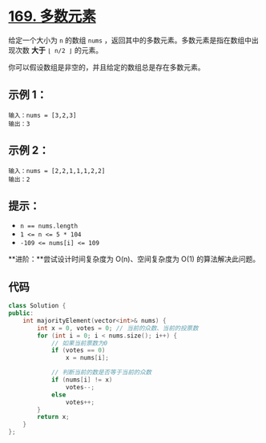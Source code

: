 # [169. 多数元素](https://leetcode.cn/problems/majority-element/)

给定一个大小为 `n` 的数组 `nums` ，返回其中的多数元素。多数元素是指在数组中出现次数 **大于** `⌊ n/2 ⌋` 的元素。

你可以假设数组是非空的，并且给定的数组总是存在多数元素。

## **示例 1：**

```
输入：nums = [3,2,3]
输出：3
```

## **示例 2：**

```
输入：nums = [2,2,1,1,1,2,2]
输出：2
```

## **提示：**

- `n == nums.length`
- `1 <= n <= 5 * 104`
- `-109 <= nums[i] <= 109`

**进阶：**尝试设计时间复杂度为 O(n)、空间复杂度为 O(1) 的算法解决此问题。

## 代码

```cpp
class Solution {
public:
    int majorityElement(vector<int>& nums) {
        int x = 0, votes = 0; // 当前的众数、当前的投票数
        for (int i = 0; i < nums.size(); i++) {
            // 如果当前票数为0
            if (votes == 0)
                x = nums[i];

            // 判断当前的数是否等于当前的众数
            if (nums[i] != x)
                votes--;
            else
                votes++;
        }
        return x;
    }
};
```

